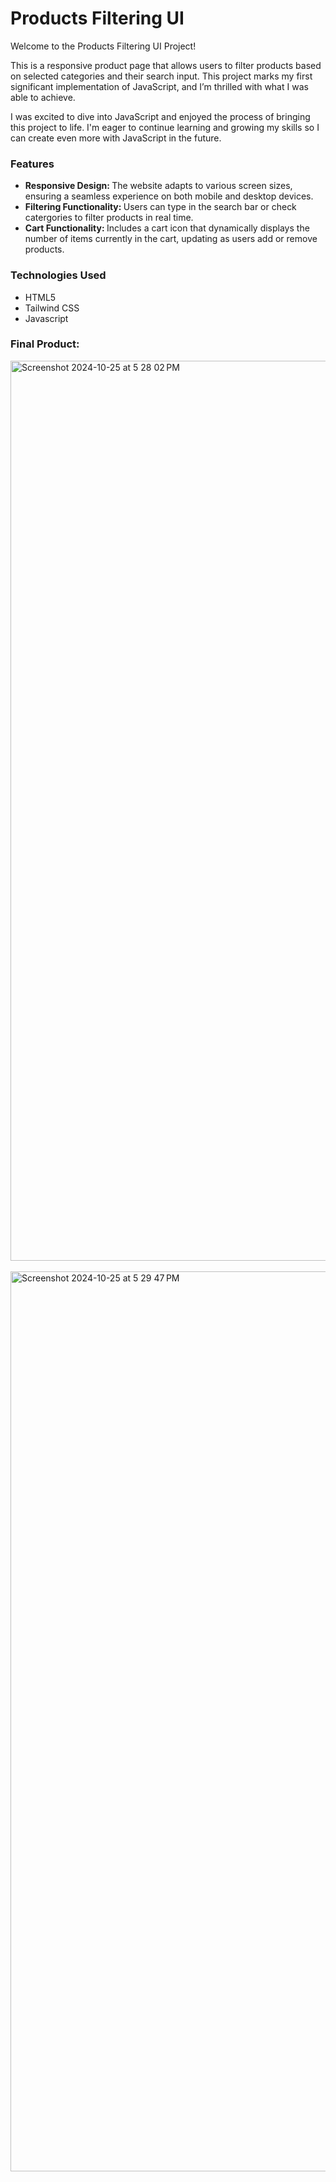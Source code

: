 <h1>Products Filtering UI</h1>

Welcome to the Products Filtering UI Project!

This is a responsive product page that allows users to filter products based on selected categories and their search input. This project marks my first significant implementation of JavaScript, and I’m thrilled with what I was able to achieve.

I was excited to dive into JavaScript and enjoyed the process of bringing this project to life. I'm eager to continue learning and growing my skills so I can create even more with JavaScript in the future.
<br>
<h3>Features</h3>
<ul>
  <li><strong>Responsive Design: </strong>The website adapts to various screen sizes, ensuring a seamless experience on both mobile and desktop devices.</li>
  <li><strong>Filtering Functionality: </strong>Users can type in the search bar or check catergories to filter products in real time.</li>
  <li><strong>Cart Functionality: </strong>Includes a cart icon that dynamically displays the number of items currently in the cart, updating as users add or remove products.</li>
</ul>

<h3>Technologies Used</h3>
<ul>
  <li>HTML5</li>
  <li>Tailwind CSS</li>
  <li>Javascript</li>
</ul>

<h3>Final Product: </h3>
<img width="1440" alt="Screenshot 2024-10-25 at 5 28 02 PM" src="https://github.com/user-attachments/assets/2e23346d-4d5d-4bcb-9b89-db04a8e487ee">
<br>
<br>
<img width="1440" alt="Screenshot 2024-10-25 at 5 29 47 PM" src="https://github.com/user-attachments/assets/e80cc0f7-7fa9-47c3-a655-3375d6c5e7f8">
